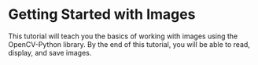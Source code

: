 # Getting Started with Images

This tutorial will teach you the basics of working with images using the OpenCV-Python library. By the end of this tutorial, you will be able to read, display, and save images.
